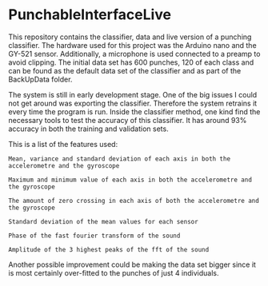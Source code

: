 # PunchableInterfaceLive
This repository contains the classifier, data and live version of a punching classifier.
The hardware used for this project was the Arduino nano and the GY-521 sensor. Additionally,
a microphone is used connected to a preamp to avoid clipping. The initial data set
has 600 punches, 120 of each class and can be found as the default data set
of the classifier and as part of the BackUpData folder.

The system is still in early development stage. One of the big issues I could
not get around was exporting the classifier. Therefore the system retrains it
every time the program is run. Inside the classifier method, one kind find the
necessary tools to test the accuracy of this classifier. It has around 93% accuracy
in both the training and validation sets.

This is a list of the features used:

    Mean, variance and standard deviation of each axis in both the accelerometre and the gyroscope
    
    Maximum and minimum value of each axis in both the accelerometre and the gyroscope
    
    The amount of zero crossing in each axis of both the accelerometre and the gyroscope
    
    Standard deviation of the mean values for each sensor
    
    Phase of the fast fourier transform of the sound
    
    Amplitude of the 3 highest peaks of the fft of the sound

Another possible improvement could be making the data set bigger since it is most
certainly over-fitted to the punches of just 4 individuals.
